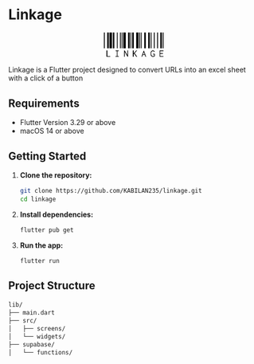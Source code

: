 # Linkage

<p align="center">
    <img src="assets/logo_light.svg" alt="Linkage Logo" width="120" />
</p>

Linkage is a Flutter project designed to convert URLs into an excel sheet with a click of a button

## Requirements
- Flutter Version 3.29 or above
- macOS 14 or above

## Getting Started

1. **Clone the repository:**
    ```bash
    git clone https://github.com/KABILAN235/linkage.git
    cd linkage
    ```

2. **Install dependencies:**
    ```bash
    flutter pub get
    ```

3. **Run the app:**
    ```bash
    flutter run
    ```

## Project Structure

```
lib/
├── main.dart
├── src/
│   ├── screens/
│   └── widgets/
├── supabase/
│   └── functions/ 
```